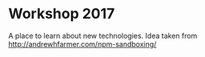 Workshop 2017
=============

A place to learn about new technologies. Idea taken from http://andrewhfarmer.com/npm-sandboxing/
